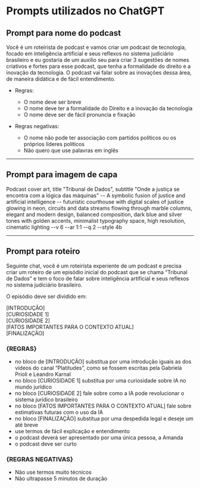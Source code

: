 # Prompts utilizados no ChatGPT

## Prompt para nome do podcast
Você é um roteirista de podcast e vamos criar um podcast de tecnologia, focado em inteligência artificial e seus reflexos no sistema judiciário brasileiro e eu gostaria de um auxilio seu para criar 3 sugestões de nomes criativos e fortes para esse podcast, que tenha a formalidade do direito e a inovação da tecnologia. O podcast vai falar sobre as inovações dessa área, de maneira didática e de fácil entendimento.

- Regras:
  - O nome deve ser breve 
  - O nome deve ter a formalidade do Direito e a inovação da tecnologia 
  - O nome deve ser de fácil pronuncia e fixação

- Regras negativas:
  - O nome não pode ter associação com partidos políticos ou os próprios líderes políticos
  - Não quero que use palavras em inglês

---

## Prompt para imagem de capa
Podcast cover art, title "Tribunal de Dados", subtitle "Onde a justiça se encontra com a lógica das máquinas" -- A symbolic fusion of justice and artificial intelligence -- futuristic courthouse with digital scales of justice glowing in neon, circuits and data streams flowing through marble columns, elegant and modern design, balanced composition, dark blue and silver tones with golden accents, minimalist typography space, high resolution, cinematic lighting --v 6 --ar 1:1 --q 2 --style 4b

---

## Prompt para roteiro
Seguinte chat, você é um roteirista experiente de um podcast e precisa criar um roteiro de um episódio inicial do podcast que se chama “Tribunal de Dados” e tem o foco de falar sobre inteligência artificial e seus reflexos no sistema judiciário brasileiro. 

O episódio deve ser dividido em:

[INTRODUÇÃO]  
[CURIOSIDADE 1]  
[CURIOSIDADE 2]  
[FATOS IMPORTANTES PARA O CONTEXTO ATUAL]  
[FINALIZAÇÃO]  

### {REGRAS}
- no bloco de [INTRODUÇÃO] substitua por uma introdução iguais as dos vídeos do canal “Platitudes”, como se fossem escritas pela Gabriela Prioli e Leandro Karnal  
- no bloco [CURIOSIDADE 1] substitua por uma curiosidade sobre IA no mundo jurídico  
- no bloco [CURIOSIDADE 2] fale sobre como a IA pode revolucionar o sistema jurídico brasileiro  
- no bloco [FATOS IMPORTANTES PARA O CONTEXTO ATUAL] fale sobre estimativas futuras com o uso da IA  
- no bloco [FINALIZAÇÃO] substitua por uma despedida legal e deseje um até breve  
- use termos de fácil explicação e entendimento  
- o podcast deverá ser apresentado por uma única pessoa, a Amanda  
- o podcast deve ser curto  

### {REGRAS NEGATIVAS}
- Não use termos muito técnicos  
- Não ultrapasse 5 minutos de duração
